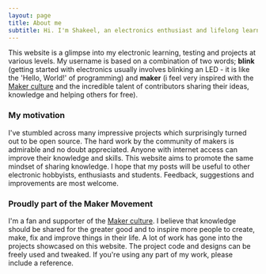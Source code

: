 ```yaml
---
layout: page
title: About me
subtitle: Hi. I'm Shakeel, an electronics enthusiast and lifelong learner.
---
```


This website is a glimpse into my electronic learning, testing and projects at various levels. My username is based on a combination of two words; **blink** (getting started with electronics usually involves blinking an LED - it is like the 'Hello, World!' of programming) and **maker** (i feel very inspired with the [Maker culture](https://en.wikipedia.org/wiki/Maker_culture) and the incredible talent of contributors sharing their ideas, knowledge and helping others for free).

### My motivation
I've stumbled across many impressive projects which surprisingly turned out to be open source. The hard work by the community of makers is admirable and no doubt appreciated. Anyone with internet access can improve their knowledge and skills. This website aims to promote the same mindset of sharing knowledge. I hope that my posts will be useful to other electronic hobbyists, enthusiasts and students. Feedback, suggestions and improvements are most welcome.

### Proudly part of the Maker Movement
I'm a fan and supporter of the [Maker culture](https://en.wikipedia.org/wiki/Maker_culture). I believe that knowledge should be shared for the greater good and to inspire more people to create, make, fix and improve things in their life. A lot of work has gone into the projects showcased on this website. The project code and designs can be freely used and tweaked. If you're using any part of my work, please include a reference.
